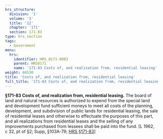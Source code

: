 ```yaml
---
hrs_structure:
  division: '1'
  volume: '3'
  title: '12'
  chapter: '171'
  section: 171-83
type: hrs_section
tags:
  - Government
menu:
  hrs:
    identifier: HRS_0171-0083
    parent: HRS0171
    name: '171-83 Costs of, and realization from, residential leasing'
weight: 66530
title: 'Costs of, and realization from, residential leasing'
full_title: '171-83 Costs of, and realization from, residential leasing'
---
```

**§171-83 Costs of, and realization from, residential leasing.** The board of land and natural resources is authorized to expend from the special land and development fund sufficient moneys to meet all costs of the planning, development, and subdivision of public lands for residential leasing, the sale of residential leases and otherwise to effectuate the purposes of this part, and all realizations from residential leases and the selling of any improvements purchased from lessees shall be paid into the fund. [L 1962, c 32, pt of §2; Supp, §103A-79; [HRS §171-83](/title-12/chapter-171/section-171-83/)]